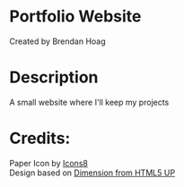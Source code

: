 # Portfolio Website
Created by Brendan Hoag

# Description
A small website where I'll keep my projects

# Credits:
Paper Icon by [Icons8](https://icons8.com/) \
Design based on [Dimension from HTML5 UP](https://html5up.net/)